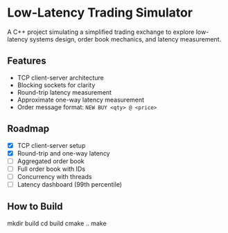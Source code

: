 # Low-Latency Trading Simulator

A C++ project simulating a simplified trading exchange to explore 
low-latency systems design, order book mechanics, and latency measurement.

## Features
- TCP client-server architecture
- Blocking sockets for clarity
- Round-trip latency measurement
- Approximate one-way latency measurement
- Order message format: `NEW BUY <qty> @ <price>`

## Roadmap
- [x] TCP client-server setup
- [x] Round-trip and one-way latency
- [ ] Aggregated order book
- [ ] Full order book with IDs
- [ ] Concurrency with threads
- [ ] Latency dashboard (99th percentile)

## How to Build
mkdir build
cd build
cmake ..
make